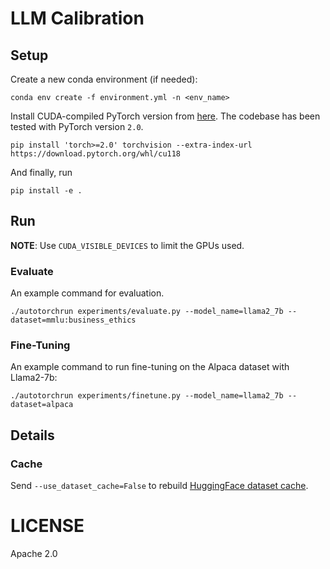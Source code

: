# LLM Calibration

## Setup

Create a new conda environment (if needed):
```
conda env create -f environment.yml -n <env_name>
```

Install CUDA-compiled PyTorch version from [here](https://pytorch.org). The codebase
has been tested with PyTorch version `2.0`.
```shell
pip install 'torch>=2.0' torchvision --extra-index-url https://download.pytorch.org/whl/cu118
```

And finally, run
```
pip install -e .
```

## Run

**NOTE**: Use `CUDA_VISIBLE_DEVICES` to limit the GPUs used.

### Evaluate

An example command for evaluation.

```shell
./autotorchrun experiments/evaluate.py --model_name=llama2_7b --dataset=mmlu:business_ethics
```

### Fine-Tuning

An example command to run fine-tuning on the Alpaca dataset with Llama2-7b:
```shell
./autotorchrun experiments/finetune.py --model_name=llama2_7b --dataset=alpaca
```

## Details

### Cache

Send `--use_dataset_cache=False` to rebuild [HuggingFace dataset cache](https://huggingface.co/docs/datasets/v2.14.4/en/cache#cache-files).

# LICENSE

Apache 2.0